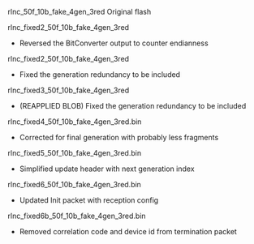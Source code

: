 rlnc_50f_10b_fake_4gen_3red
Original flash

rlnc_fixed2_50f_10b_fake_4gen_3red
- Reversed the BitConverter output to counter endianness

rlnc_fixed2_50f_10b_fake_4gen_3red
- Fixed the generation redundancy to be included

rlnc_fixed3_50f_10b_fake_4gen_3red
- (REAPPLIED BLOB) Fixed the generation redundancy to be included

rlnc_fixed4_50f_10b_fake_4gen_3red.bin
- Corrected for final generation with probably less fragments

rlnc_fixed5_50f_10b_fake_4gen_3red.bin
- Simplified update header with next generation index

rlnc_fixed6_50f_10b_fake_4gen_3red.bin
- Updated Init packet with reception config

rlnc_fixed6b_50f_10b_fake_4gen_3red.bin
- Removed correlation code and device id from termination packet